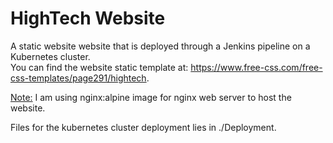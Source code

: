 # HighTech Website

A static website website that is deployed through a Jenkins pipeline on a Kubernetes cluster. <br />
You can find the website static template at: https://www.free-css.com/free-css-templates/page291/hightech.

<ins>Note:</ins> I am using nginx:alpine image for nginx web server to host the website.

Files for the kubernetes cluster deployment lies in ./Deployment.


